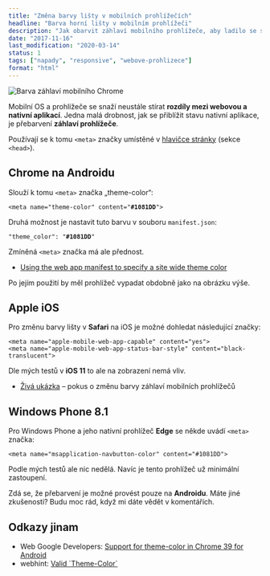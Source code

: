 ```yaml
---
title: "Změna barvy lišty v mobilních prohlížečích"
headline: "Barva horní lišty v mobilním prohlížeči"
description: "Jak obarvit záhlaví mobilního prohlížeče, aby ladilo se stránkou."
date: "2017-11-16"
last_modification: "2020-03-14"
status: 1
tags: ["napady", "responsive", "webove-prohlizece"]
format: "html"
---
```


<p><img src="/files/barva-mobilniho-prohlizece/app-theme.png" alt="Barva záhlaví mobilního Chrome" class="border"></p>



























<p>Mobilní OS a prohlížeče se snaží neustále stírat <b>rozdíly mezi webovou a nativní aplikací</b>. Jedna malá drobnost, jak se přiblížit stavu nativní aplikace, je přebarvení <b>záhlaví prohlížeče</b>.</p>

<p>Používají se k tomu <code>&lt;meta></code> značky umístěné v <a href="/html-kostra#head">hlavičce stránky</a> (sekce <code>&lt;head></code>).</p>


<h2 id="chrome">Chrome na Androidu</h2>

<p>Slouží k tomu <code>&lt;meta></code> značka „theme-color“:</p>

<pre><code>&lt;meta name="theme-color" content="<b>#1081DD</b>"></code></pre>


<p>Druhá možnost je nastavit tuto barvu v souboru <code>manifest.json</code>:</p>


<pre><code>"theme_color": "<b>#1081DD</b>"</code></pre>

<p>Zmíněná <code>&lt;meta></code> značka má ale přednost.</p>

<div class="external-content">
  <ul>
    <li>
      <a href="https://developers.google.com/web/updates/2015/08/using-manifest-to-set-sitewide-theme-color">Using the web app manifest to specify a site wide theme color</a>
    </li>
  </ul>
</div>



<p>Po jejím použití by měl prohlížeč vypadat obdobně jako na obrázku výše.</p>


<h2 id="ios">Apple iOS</h2>

<p>Pro změnu barvy lišty v <b>Safari</b> na iOS je možné dohledat následující značky:</p>

<pre><code>&lt;meta name="apple-mobile-web-app-capable" content="yes">
&lt;meta name="apple-mobile-web-app-status-bar-style" content="black-translucent">
</code></pre>


<p>Dle mých testů v <b>iOS 11</b> to ale na zobrazení nemá vliv.</p>

<div class="external-content">
  <ul>
    <li><a href="http://kod.djpw.cz/lelc">Živá ukázka</a> – pokus o změnu barvy záhlaví mobilních prohlížečů</li>
  </ul>
</div>

<h2 id="wp">Windows Phone 8.1</h2>

<p>Pro Windows Phone a jeho nativní prohlížeč <b>Edge</b> se někde uvádí <code>&lt;meta></code> značka:</p>


<pre><code>&lt;meta name="msapplication-navbutton-color" content="#1081DD">
</code></pre>


<p>Podle mých testů ale nic nedělá. Navíc  je tento prohlížeč už minimální zastoupení.</p>



<div class="soft">
  <p>Zdá se, že přebarvení je možné provést pouze na <b>Androidu</b>. Máte jiné zkušenosti? Budu moc rád, když mi dáte vědět v komentářích.</p>
</div>


<h2 id="odkazy">Odkazy jinam</h2>

<div class="external-content">
  <ul>
    <li>Web Google Developers: <a href="https://developers.google.com/web/updates/2014/11/Support-for-theme-color-in-Chrome-39-for-Android">Support for theme-color in Chrome 39 for Android</a></li>
    <li>webhint: <a href="https://webhint.io/docs/user-guide/hints/hint-meta-theme-color/">Valid `Theme-Color`
</a></li>
  </ul>
</div>